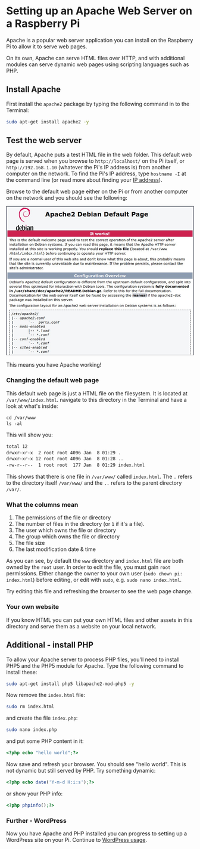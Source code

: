 # Setting up an Apache Web Server on a Raspberry Pi

Apache is a popular web server application you can install on the Raspberry Pi to allow it to serve web pages.

On its own, Apache can serve HTML files over HTTP, and with additional modules can serve dynamic web pages using scripting languages such as PHP.

## Install Apache

First install the `apache2` package by typing the following command in to the Terminal:

```bash
sudo apt-get install apache2 -y
```

## Test the web server

By default, Apache puts a test HTML file in the web folder. This default web page is served when you browse to `http://localhost/` on the Pi itself, or `http://192.168.1.10` (whatever the Pi's IP address is) from another computer on the network. To find the Pi's IP address, type `hostname -I` at the command line (or read more about finding your [IP address](../../troubleshooting/hardware/networking/ip-address.md)).

Browse to the default web page either on the Pi or from another computer on the network and you should see the following:

![Apache success message](images/apache-it-works.png)

This means you have Apache working!

### Changing the default web page

This default web page is just a HTML file on the filesystem. It is located at `/var/www/index.html`. navigate to this directory in the Terminal and have a look at what's inside:

```
cd /var/www
ls -al
```

This will show you:

```bash
total 12
drwxr-xr-x  2 root root 4096 Jan  8 01:29 .
drwxr-xr-x 12 root root 4096 Jan  8 01:28 ..
-rw-r--r--  1 root root  177 Jan  8 01:29 index.html
```

This shows that there is one file in `/var/www/` called `index.html`. The `.` refers to the directory itself `/var/www/` and the `..` refers to the parent directory `/var/`.

### What the columns mean

1. The permissions of the file or directory
2. The number of files in the directory (or `1` if it's a file).
3. The user which owns the file or directory
4. The group which owns the file or directory
5. The file size
6. The last modification date & time

As you can see, by default the `www` directory and `index.html` file are both owned by the `root` user. In order to edit the file, you must gain `root` permissions. Either change the owner to your own user (`sudo chown pi: index.html`) before editing, or edit with `sudo`, e.g. `sudo nano index.html`.

Try editing this file and refreshing the browser to see the web page change.

### Your own website

If you know HTML you can put your own HTML files and other assets in this directory and serve them as a website on your local network.

## Additional - install PHP

To allow your Apache server to process PHP files, you'll need to install PHP5 and the PHP5 module for Apache. Type the following command to install these:

```bash
sudo apt-get install php5 libapache2-mod-php5 -y
```

Now remove the `index.html` file:

```bash
sudo rm index.html
```

and create the file `index.php`:

```bash
sudo nano index.php
```

and put some PHP content in it:

```php
<?php echo "hello world";?>
```

Now save and refresh your browser. You should see "hello world". This is not dynamic but still served by PHP. Try something dynamic:

```php
<?php echo date('Y-m-d H:i:s');?>
```

or show your PHP info:

```php
<?php phpinfo();?>
```

### Further - WordPress

Now you have Apache and PHP installed you can progress to setting up a WordPress site on your Pi. Continue to [WordPress usage](../../usage/wordpress/README.md).
